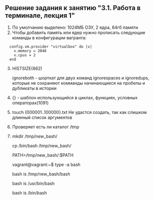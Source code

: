 ## Решение задания к занятию "3.1. Работа в терминале, лекция 1"
1. По умолчанию выделено: 1024МБ ОЗУ, 2 ядра, 64гб памяти
2. Чтобы добавить память или ядер нужно прописать следующие команды в конфигурации вагранта:
```Vagrantfile
  config.vm.provider "virtualbox" do |v|
    v.memory = 2048
    v.cpus = 2
  end
  ```
3.  HISTSIZE(862)

    ignoreboth - шорткат для двух команд ignorespaces и ignoredups, которые не сохраняют комманды начинающиеся на пробелы и дубликаты в истории
4. {} - шаблон использующийся в циклах, функциях, условных операторах(1091)
5. touch {000001..100000}.txt
   Не удастся создать, так как слишком длинный список аргументов
   
6. Проверяет есть ли каталог /tmp
7. mkdir /tmp/new_bash/

   cp /bin/bash /tmp/new_bash/
   
   PATH=/tmp/new_bash/:$PATH
   
   vagrant@vagrant:~$ type -a bash
   
   bash is /tmp/new_bash/bash
   
   bash is /usr/bin/bash
   
   bash is /bin/bash
